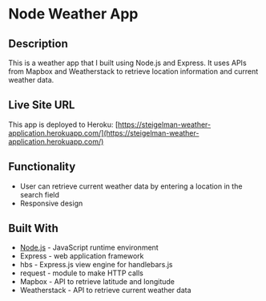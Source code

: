 # Node Weather App

## Description
This is a weather app that I built using Node.js and Express. It uses APIs from Mapbox and Weatherstack to retrieve location information and current weather data.

## Live Site URL
This app is deployed to Heroku: 
[https://steigelman-weather-application.herokuapp.com/](https://steigelman-weather-application.herokuapp.com/)

## Functionality
* User can retrieve current weather data by entering a location in the search field
* Responsive design

## Built With
* [Node.js](https://nodejs.org/en/) - JavaScript runtime environment
* Express - web application framework
* hbs - Express.js view engine for handlebars.js
* request - module to make HTTP calls
* Mapbox - API to retrieve latitude and longitude
* Weatherstack - API to retrieve current weather data
